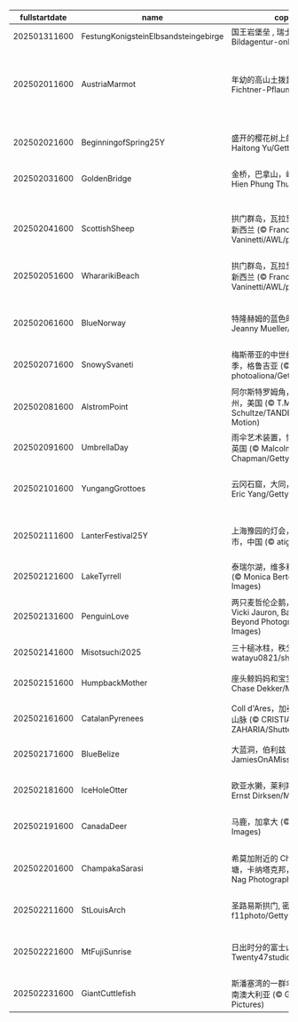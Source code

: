 |fullstartdate|name|copyright|title|image|
|--|--|--|--|--|
202501311600|FestungKonigsteinElbsandsteingebirge|国王岩堡垒 , 瑞士撒克逊, 德国 (© Bildagentur-online/Exss/Alamy)|雪与石|![](/zh-CN/2025/02/202501311600FestungKonigsteinElbsandsteingebirge.jpg)|
202502011600|AustriaMarmot|年幼的高山土拨鼠 (© Jonas Fichtner-Pflaum/Getty Images)|天气预报还是运气预报？|![](/zh-CN/2025/02/202502011600AustriaMarmot.jpg)|
202502021600|BeginningofSpring25Y|盛开的樱花树上的红头长尾山雀 (© Haitong Yu/Getty Images)|春光明媚的日子|![](/zh-CN/2025/02/202502021600BeginningofSpring25Y.jpg)|
202502031600|GoldenBridge|金桥，巴拿山，岘港，越南 (© Hien Phung Thu/Shutterstock)|云端漫步|![](/zh-CN/2025/02/202502031600GoldenBridge.jpg)|
||||![](/zh-CN/2025/02/.jpg)|
202502041600|ScottishSheep|拱门群岛，瓦拉里基海滩，南岛，新西兰 (© Francesco Vaninetti/AWL/plainpicture)|对国家遗产的思考|![](/zh-CN/2025/02/202502041600ScottishSheep.jpg)|
202502051600|WhararikiBeach|拱门群岛，瓦拉里基海滩，南岛，新西兰 (© Francesco Vaninetti/AWL/plainpicture)|对国家遗产的思考|![](/zh-CN/2025/02/202502051600WhararikiBeach.jpg)|
202502061600|BlueNorway|特隆赫姆的蓝色时刻，挪威 (© Jeanny Mueller/Getty Images)|沉浸在蓝调时分|![](/zh-CN/2025/02/202502061600BlueNorway.jpg)|
202502071600|SnowySvaneti|梅斯蒂亚的中世纪塔楼，上斯瓦涅季，格鲁吉亚 (© photoaliona/Getty Images)|凝固的时光|![](/zh-CN/2025/02/202502071600SnowySvaneti.jpg)|
202502081600|AlstromPoint|阿尔斯特罗姆角，鲍威尔湖，犹他州，美国 (© T.M. Schultze/TANDEM Stills + Motion)|值得深思的高地|![](/zh-CN/2025/02/202502081600AlstromPoint.jpg)|
202502091600|UmbrellaDay|雨伞艺术装置，博罗市场，伦敦，英国 (© Malcolm P Chapman/Getty Images)|在伞下|![](/zh-CN/2025/02/202502091600UmbrellaDay.jpg)|
202502101600|YungangGrottoes|云冈石窟，大同，山西省，中国 (© Eric Yang/Getty Images)|历史的守望之眼|![](/zh-CN/2025/02/202502101600YungangGrottoes.jpg)|
202502111600|LanterFestival25Y|上海豫园的灯会，元宵节，上海市，中国 (© atiger/Shutterstock)|喜气洋洋的元宵节|![](/zh-CN/2025/02/202502111600LanterFestival25Y.jpg)|
202502121600|LakeTyrrell|泰瑞尔湖，维多利亚州，澳大利亚 (© Monica Bertolazzi/Getty Images)|大地之盐|![](/zh-CN/2025/02/202502121600LakeTyrrell.jpg)|
202502131600|PenguinLove|两只麦哲伦企鹅，福克兰群岛 (© Vicki Jauron, Babylon and Beyond Photography/Getty Images)|瞧这对恩爱的情侣|![](/zh-CN/2025/02/202502131600PenguinLove.jpg)|
202502141600|Misotsuchi2025|三十槌冰柱，秩父市，日本 (© watayu0821/shutterstock)|冰雪奇景|![](/zh-CN/2025/02/202502141600Misotsuchi2025.jpg)|
202502151600|HumpbackMother|座头鲸妈妈和宝宝，汤加 (© Chase Dekker/Minden Pictures)|守护海洋巨兽|![](/zh-CN/2025/02/202502151600HumpbackMother.jpg)|
202502161600|CatalanPyrenees|Coll d'Ares，加泰罗尼亚比利牛斯​​山脉 (© CRISTIAN IONUT ZAHARIA/Shutterstock)|冰雪边界|![](/zh-CN/2025/02/202502161600CatalanPyrenees.jpg)|
202502171600|BlueBelize|大蓝洞，伯利兹 (© JamiesOnAMission/Shutterstock)|无尽的蓝色|![](/zh-CN/2025/02/202502171600BlueBelize.jpg)|
202502181600|IceHoleOtter|欧亚水獭，莱利斯塔德，荷兰 (© Ernst Dirksen/Minden Pictures)|水獭的另一面|![](/zh-CN/2025/02/202502181600IceHoleOtter.jpg)|
202502191600|CanadaDeer|马鹿，加拿大 (© Delbars/Getty Images)|高贵的双影|![](/zh-CN/2025/02/202502191600CanadaDeer.jpg)|
202502201600|ChampakaSarasi|希莫加附近的 Champaka Sarasi 池塘，卡纳塔克邦，印度 (© Amith Nag Photography/Getty Images)|静水流深的传说|![](/zh-CN/2025/02/202502201600ChampakaSarasi.jpg)|
202502211600|StLouisArch|圣路易斯拱门, 密苏里州, 美国 (© f11photo/Getty Images)|向辉煌迈进|![](/zh-CN/2025/02/202502211600StLouisArch.jpg)|
202502221600|MtFujiSunrise|日出时分的富士山, 河口湖, 日本 (© Twenty47studio/Getty Images)|清晨的美好精致|![](/zh-CN/2025/02/202502221600MtFujiSunrise.jpg)|
202502231600|GiantCuttlefish|斯潘塞湾的一群伞膜乌贼, 怀阿拉,南澳大利亚 (© Gary Bell/Minden Pictures)|墨迹与伪装|![](/zh-CN/2025/02/202502231600GiantCuttlefish.jpg)|
